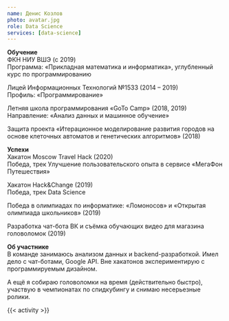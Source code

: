 ```yaml
---
name: Денис Козлов
photo: avatar.jpg
role: Data Science
services: [data-science]
---
```


<strong class="accent">Обучение</strong>  
ФКН НИУ ВШЭ (с 2019)  
Программа: «Прикладная математика и информатика», углубленный курс по программированию

Лицей Информационных Технологий №1533 (2014 – 2019)  
Профиль: «Программирование»

Летняя школа программирования «GoTo Camp» (2018, 2019)  
Направление: «Анализ данных и машинное обучение»

Защита проекта «Итерационное моделирование развития городов на основе клеточных автоматов и генетических алгоритмов» (2018)

<strong class="accent">Успехи</strong>  
Хакатон Moscow Travel Hack (2020)  
Победа, трек Улучшение пользовательского опыта в сервисе «МегаФон Путешествия»

Хакатон Hack&Change (2019)  
Победа, трек Data Science

Победа в олимпиадах по информатике: «Ломоносов» и «Открытая олимпиада школьников» (2019)  

Разработка чат-бота ВК и съёмка обучающих видео для магазина головоломок (2019)

<strong class="accent">Об участнике</strong>  
В команде занимаюсь анализом данных и backend-разработкой. Имел дело с чат-ботами, Google API. Вне хакатонов экспериментирую с программируемым дизайном.  

А ещё я собираю головоломки на время (действительно быстро), участвую в чемпионатах по спидкубингу и снимаю несерьезные ролики.

{{< activity >}}